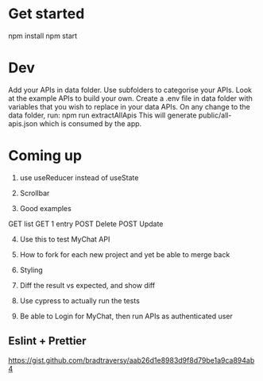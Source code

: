 # Get started

npm install
npm start

# Dev

Add your APIs in data folder.
Use subfolders to categorise your APIs.
Look at the example APIs to build your own.
Create a .env file in data folder with variables that you wish to replace in your data APIs.
On any change to the data folder, run:
npm run extractAllApis
This will generate public/all-apis.json which is consumed by the app.

# Coming up

1. use useReducer instead of useState

2. Scrollbar

3. Good examples

GET list
GET 1 entry
POST Delete
POST Update

4. Use this to test MyChat API

5. How to fork for each new project and yet be able to merge back

6. Styling

7. Diff the result vs expected, and show diff

8. Use cypress to actually run the tests

9. Be able to Login for MyChat, then run APIs as authenticated user

## Eslint + Prettier

https://gist.github.com/bradtraversy/aab26d1e8983d9f8d79be1a9ca894ab4
